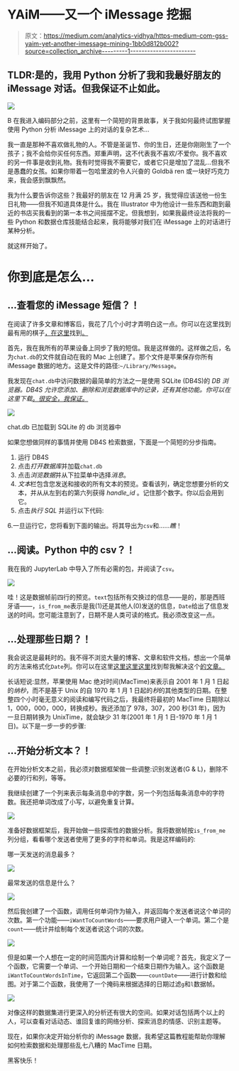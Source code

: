 # YAiM——又一个 iMessage 挖掘

> 原文：<https://medium.com/analytics-vidhya/https-medium-com-gss-yaim-yet-another-imessage-mining-1bb0d812b002?source=collection_archive---------1----------------------->

## TLDR:是的，我用 Python 分析了我和我最好朋友的 iMessage 对话。但我保证不止如此。

![](img/1d146ef127eb5ea647d61cfadb24a35d.png)

B 在我进入编码部分之前，这里有一个简短的背景故事，关于我如何最终试图掌握使用 Python 分析 iMessage 上的对话的复杂艺术…

我一直是那种不喜欢做礼物的人。不管是圣诞节、你的生日，还是你刚刚生了一个孩子；我不会给你买任何东西。郑重声明，这不代表我不喜欢/不爱你。我不喜欢的另一件事是收到礼物。我有时觉得我不需要它，或者它只是增加了混乱…但我不是愚蠢的女孩。如果你带着一包哈里波的令人兴奋的 Goldbä ren 或一块好巧克力来，我会感到飘飘然。

我为什么要告诉你这些？我最好的朋友在 12 月满 25 岁，我觉得应该送他一份生日礼物——但我不知道具体是什么。我在 Illustrator 中为他设计一些东西和跑到最近的书店买我看到的第一本书之间摇摆不定。但我想到，如果我最终设法将我的一些 Python 和数据仓库技能结合起来，我将能够对我们在 iMessage 上的对话进行某种分析。

就这样开始了。

# 你到底是怎么…

## …查看您的 iMessage 短信？！

在阅读了许多文章和博客后，我花了几个小时才弄明白这一点。你可以在这里找到最有用的棋子[，在这里](https://apple.stackexchange.com/questions/321521/can-i-access-contact-names-in-chat-db)找到[。](http://osxdaily.com/2010/07/08/read-iphone-sms-backup/)

首先，我在我所有的苹果设备上同步了我的短信。我是这样做的。这样做之后，名为`chat.db`的文件就自动在我的 Mac 上创建了。那个文件是苹果保存你所有 iMessage 数据的地方。这是文件的路径:`~/Library/Message`。

我发现在`chat.db`中访问数据的最简单的方法之一是使用 SQLite (DB4S)的 *DB 浏览器。DB4S 允许您添加、删除和浏览数据库中的记录，还有其他功能。你可以在这里下载[。很安全，我保证。](https://github.com/sqlitebrowser/sqlitebrowser)*

![](img/35de51e17b7978fe689234cefae81695.png)

chat.db 已加载到 SQLite 的 db 浏览器中

如果您想做同样的事情并使用 DB4S 检索数据，下面是一个简短的分步指南。

1.  运行 DB4S
2.  点击*打开数据库*并加载`chat.db`
3.  点击*浏览数据*并从下拉菜单中选择*消息*。
4.  *文本*栏包含您发送和接收的所有文本的预览。查看该列，确定您想要分析的文本，并从从左到右的第六列获得 *handle_id* 。记住那个数字。你以后会用到它。
5.  点击*执行 SQL* 并运行以下代码:

6.一旦运行它，您将看到下面的输出。将其导出为`csv`和……*瞧*！

## …阅读。Python 中的 csv？！

我在我的 JupyterLab 中导入了所有必需的包，并阅读了`csv`。

![](img/73b77d2f500d4cb2bfd677cb7eeb3a02.png)

哇！这是数据帧前四行的预览。`text`包括所有交换过的信息——是的，那是西班牙语——，`is_from_me`表示是我(1)还是其他人(0)发送的信息，`Date`给出了信息发送的时间。您可能注意到了，日期不是人类可读的格式。我必须改变这一点。

## …处理那些日期？！

我会说这是最耗时的。我不得不浏览大量的博客、文章和软件文档，想出一个简单的方法来格式化`Date`列。你可以在这里[这里](https://stackoverflow.com/questions/10746562/parsing-date-field-of-iphone-sms-file-from-backup)[这里](https://www.timeanddate.com/date/durationresult.html?d1=1&m1=1&y1=1970&d2=1&m2=1&y2=2001&h1=0&i1=0&s1=0&h2=0&i2=0&s2=0)[这里](https://cr.yp.to/libtai/tai64.html)找到帮我解决这个[的文章。](https://stackoverflow.com/questions/1832714/18-digit-timestamp)

长话短说:显然，苹果使用 Mac 绝对时间(MacTime)来表示自 2001 年 1 月 1 日起的*纳秒*，而不是基于 Unix 的自 1970 年 1 月 1 日起的*秒*的其他类型的日期。在整整四个小时毫无意义的阅读和编写代码之后，我最终将最初的 MacTime 日期除以 1，000，000，000，转换成秒。我还添加了 978，307，200 秒(31 年)，因为一旦日期转换为 UnixTime，就会缺少 31 年(2001 年 1 月 1 日-1970 年 1 月 1 日)。以下是一步一步的步骤:

## …开始分析文本？！

在开始分析文本之前，我必须对数据框架做一些调整:识别发送者(G & L)，删除不必要的行和列，等等。

我继续创建了一个列来表示每条消息中的字数，另一个列包括每条消息中的字符数。我还把单词改成了小写，以避免重复计算。

![](img/95274f6fefc8fefd83fd10a97ffe9d02.png)

准备好数据框架后，我开始做一些探索性的数据分析。我将数据帧按`is_from_me`列分组，看看哪个发送者使用了更多的字符和单词。我是这样编码的:

哪一天发送的消息最多？

![](img/5872976369fc4c6b29670f0ebe75e175.png)

最常发送的信息是什么？

![](img/87b6352dc79a20643d85d0ed74627785.png)

然后我创建了一个函数，调用任何单词作为输入，并返回每个发送者说这个单词的次数。第一个功能——`iWantToCountWords`——要求用户键入一个单词。第二个是`count`——统计并绘制每个发送者说这个词的次数。

![](img/89454ba045625631744a6a5b428dd2a9.png)

但是如果一个人想在一定的时间范围内计算和绘制一个单词呢？首先，我定义了一个函数，它需要一个单词、一个开始日期和一个结束日期作为输入。这个函数是`iWantToCountWordsInTime`，它返回第二个函数——`countDate`——进行计数和绘图。对于第二个函数，我使用了一个掩码来根据选择的日期过滤`g`和`l`数据帧。

![](img/8f060f2dfd710e8b644ff9f9d5235ac8.png)

对像这样的数据集进行更深入的分析还有很大的空间。如果对话包括两个以上的人，可以查看对话动态、谁回复谁的网络分析、探索消息的情感、识别主题等。

现在，如果你决定开始分析你的 iMessage 数据，我希望这篇教程能帮助你理解如何检索数据和处理那些乱七八糟的 MacTime 日期。

黑客快乐！